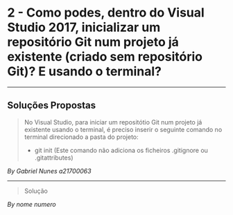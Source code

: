 # 2 - Como podes, dentro do Visual Studio 2017, inicializar um repositório Git num projeto já existente (criado sem repositório Git)? E usando o terminal?
---
## **Soluções Propostas**
> No Visual Studio, para iniciar um repositótio Git num projeto já existente usando o terminal, é preciso inserir o seguinte comando no terminal direcionado a pasta do projeto:
> * git init (Este comando não adiciona os ficheiros .gitignore ou .gitattributes)

*By Gabriel Nunes a21700063*

---
> Solução

*By nome numero*
